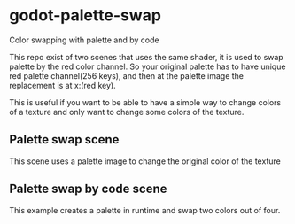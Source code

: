 # godot-palette-swap
Color swapping with palette and by code

This repo exist of two scenes that uses the same shader, it is used to swap palette by the red color channel. So your original palette has to have unique red palette channel(256 keys), and then at the palette image the replacement is at x:(red key).

This is useful if you want to be able to have a simple way to change colors of a texture and only want to change some colors of the texture.

## Palette swap scene
This scene uses a palette image to change the original color of the texture

## Palette swap by code scene
This example creates a palette in runtime and swap two colors out of four.
